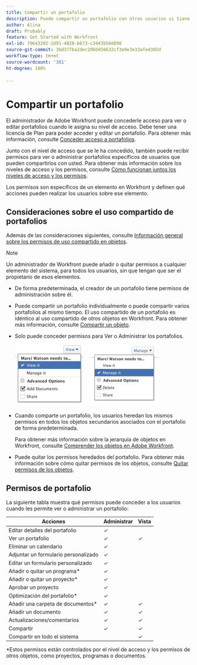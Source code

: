 ```yaml
---
title: Compartir un portafolio
description: Puede compartir un portafolio con otros usuarios si tiene permisos para acceder a él.
author: Alina
draft: Probably
feature: Get Started with Workfront
exl-id: 79643202-2d91-4028-b673-c3443b50d898
source-git-commit: 3bd377ba2dec29bb956632cf3e9e3e33afe4305d
workflow-type: tm+mt
source-wordcount: '381'
ht-degree: 100%

---
```


# Compartir un portafolio

El administrador de Adobe Workfront puede concederle acceso para ver o editar portafolios cuando le asigna su nivel de acceso. Debe tener una licencia de Plan para poder acceder y editar un portafolio. Para obtener más información, consulte [Conceder acceso a portafolios](../../administration-and-setup/add-users/configure-and-grant-access/grant-access-portfolios.md).

Junto con el nivel de acceso que se le ha concedido, también puede recibir permisos para ver o administrar portafolios específicos de usuarios que pueden compartirlos con usted. Para obtener más información sobre los niveles de acceso y los permisos, consulte [Cómo funcionan juntos los niveles de acceso y los permisos](../../administration-and-setup/add-users/access-levels-and-object-permissions/how-access-levels-permissions-work-together.md).

Los permisos son específicos de un elemento en Workfront y definen qué acciones pueden realizar los usuarios sobre ese elemento.

## Consideraciones sobre el uso compartido de portafolios

Además de las consideraciones siguientes, consulte [Información general sobre los permisos de uso compartido en objetos](../../workfront-basics/grant-and-request-access-to-objects/sharing-permissions-on-objects-overview.md).

>[!NOTE]
>
>Un administrador de Workfront puede añadir o quitar permisos a cualquier elemento del sistema, para todos los usuarios, sin que tengan que ser el propietario de esos elementos.

* De forma predeterminada, el creador de un portafolio tiene permisos de administración sobre él.
* Puede compartir un portafolio individualmente o puede compartir varios portafolios al mismo tiempo. El uso compartido de un portafolio es idéntico al uso compartido de otros objetos en Workfront. Para obtener más información, consulte [Compartir un objeto](../../workfront-basics/grant-and-request-access-to-objects/share-an-object.md).

* Solo puede conceder permisos para Ver o Administrar los portafolios.

  ![](assets/screen-shot-2014-01-23-at-12.45.15-pm.png)    ![](assets/screen-shot-2014-01-22-at-10.03.43-am-190x167.png)

* Cuando comparte un portafolio, los usuarios heredan los mismos permisos en todos los objetos secundarios asociados con el portafolio de forma predeterminada.

  Para obtener más información sobre la jerarquía de objetos en Workfront, consulte [Comprender los objetos en Adobe Workfront](../../workfront-basics/navigate-workfront/workfront-navigation/understand-objects.md).

* Puede quitar los permisos heredados del portafolio. Para obtener más información sobre cómo quitar permisos de los objetos, consulte [Quitar permisos de los objetos](../../workfront-basics/grant-and-request-access-to-objects/remove-permissions-from-objects.md).

## Permisos de portafolio

La siguiente tabla muestra qué permisos puede conceder a los usuarios cuando les permite ver o administrar un portafolio:

| **Acciones** | **Administrar** | **Vista** |
|---|---|---|
| Editar detalles del portafolio | ✓ |   |
| Ver un portafolio | ✓ | ✓ |
| Eliminar un calendario | ✓ |   |
| Adjuntar un formulario personalizado | ✓ |   |
| Editar un formulario personalizado | ✓ |   |
| Añadir o quitar un programa&#42; | ✓ |   |
| Añadir o quitar un proyecto&#42; | ✓ |   |
| Aprobar un proyecto | ✓ |   |
| Optimización del portafolio&#42; | ✓ |   |
| Añadir una carpeta de documentos&#42; | ✓ | ✓ |
| Añadir un documento | ✓ | ✓ |
| Actualizaciones/comentarios | ✓ | ✓ |
| Compartir | ✓ | ✓ |
| Compartir en todo el sistema |   | ✓ |

*Estos permisos están controlados por el nivel de acceso y los permisos de otros objetos, como proyectos, programas o documentos.
